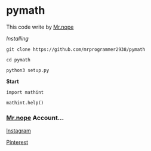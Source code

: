 # pymath

This code write by [Mr.nope](https://github.com/mrprogrammer2938)

*Installing*
```
git clone https://github.com/mrprogrammer2938/pymath

cd pymath

python3 setup.py
```

**Start**
```
import mathint

mathint.help()
```

### [Mr.nope](https://github.com/mrprogrammer2938) Account...

[Instagram](https://instagram.com/programmer2938)

[Pinterest](https://www.pinterest.com/mrprogrammer2938)

